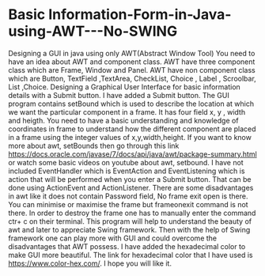 # Basic Information-Form-in-Java-using-AWT---No-SWING
Designing a GUI in java using only AWT(Abstract Window Tool)
You need to have an idea about AWT and component class.
AWT have three component class which are Frame, Window and Panel.
AWT have non component class which are Button, TextField ,TextArea, CheckList, Choice , Label , Scroolbar, List ,Choice.
Designing a Graphical User Interface for basic information details with a Submit button.
I have added a Submit button.
The GUI program contains setBound which is used to describe the location at which we want the particular component in a frame.
It has four field x, y , width and heigth.
You need to have a basic understanding and knowledge of coordinates in frame to understand how the different component are placed in a 
frame using the integer values of x,y,width,height.
If you want to know more about awt, setBounds then go through this link https://docs.oracle.com/javase/7/docs/api/java/awt/package-summary.html or watch some basic videos on youtube about awt, setbound.
I have not included EventHandler which is EventAction and EventListening which is action that will be performed when you enter a Submit button. 
That can be done using ActionEvent and ActionListener.
There are some disadvantages in awt like it does not contain Password field, No frame exit open is there.
You can minimise or maximise the frame but frameonexit command is not there.
In order to destroy the frame one has to manually enter the command ctr+ c on their terminal.
This program will help to understand the beauty of awt and later to appreciate Swing framework. Then with the help of Swing framework one can play more with GUI and could overcome the disadvantages that AWT possess.
I have added the hexadecimal color to make GUI more beautiful. The link for hexadecimal color that I have used is https://www.color-hex.com/.
I hope you will like it.
